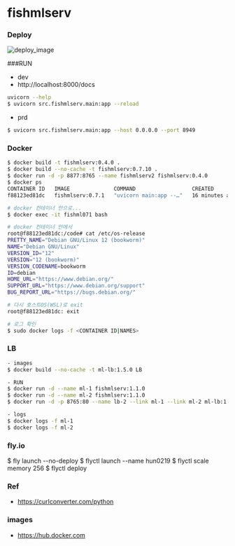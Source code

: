 # fishmlserv

### Deploy
![deploy_image](https://github.com/user-attachments/assets/aa0556f8-1873-4adc-af03-69b0a1a69eb4)

###RUN
- dev
- http://localhost:8000/docs
```bash
uvicorn --help
$ uvicorn src.fishmlserv.main:app --reload
```

- prd
```bash
$ uvicorn src.fishmlserv.main:app --host 0.0.0.0 --port 8949
```

### Docker
```bash
$ docker build -t fishmlserv:0.4.0 .
$ docker build --no-cache -t fishmlserv:0.7.10 .
$ docker run -d -p 8877:8765 --name fishmlserv2 fishmlserv:0.4.0
$ docker ps 
CONTAINER ID   IMAGE              COMMAND                  CREATED          STATUS          PORTS                                       NAMES
f88123ed81dc   fishmlserv:0.7.1   "uvicorn main:app --…"   16 minutes ago   Up 16 minutes   0.0.0.0:7799->8080/tcp, :::7799->8080/tcp   fishml071

# docker 컨테이너 안으로...
$ docker exec -it fishml071 bash

# docker 컨테이너 안에서
root@f88123ed81dc:/code# cat /etc/os-release
PRETTY_NAME="Debian GNU/Linux 12 (bookworm)"
NAME="Debian GNU/Linux"
VERSION_ID="12"
VERSION="12 (bookworm)"
VERSION_CODENAME=bookworm
ID=debian
HOME_URL="https://www.debian.org/"
SUPPORT_URL="https://www.debian.org/support"
BUG_REPORT_URL="https://bugs.debian.org/"

# 다시 호스트OS(WSL)로 exit
root@f88123ed81dc: exit

# 로그 확인
$ sudo docker logs -f <CONTAINER ID|NAMES>
```

### LB
```bash
- images
$ docker build --no-cache -t ml-lb:1.5.0 LB
```
```bash
- RUN
$ docker run -d --name ml-1 fishmlserv:1.1.0
$ docker run -d --name ml-2 fishmlserv:1.1.0
$ docker run -d -p 8765:80 --name lb-2 --link ml-1 --link ml-2 ml-lb:1.5.0
```
```bash
- logs
$ docker logs -f ml-1
$ docker logs -f ml-2
```

### fly.io
$ fly launch --no-deploy
$ flyctl launch --name hun0219
$ flyctl scale memory 256
$ flyctl deploy

### Ref
- https://curlconverter.com/python

### images
- https://hub.docker.com
